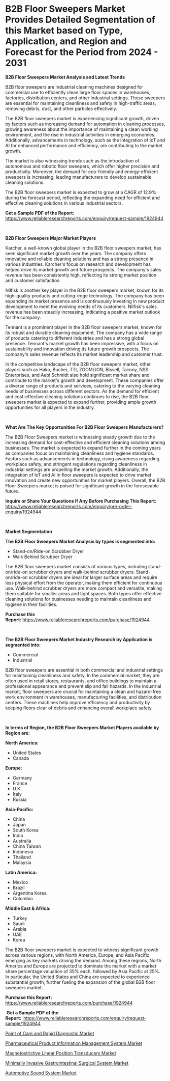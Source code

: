 <p><h1>B2B Floor Sweepers Market Provides Detailed Segmentation of this Market based on Type, Application, and Region and Forecast for the Period from 2024 - 2031</h1></p><p><strong>B2B Floor Sweepers Market Analysis and Latest Trends</strong></p>
<p><p>B2B floor sweepers are industrial cleaning machines designed for commercial use to efficiently clean large floor spaces in warehouses, factories, distribution centers, and other industrial settings. These sweepers are essential for maintaining cleanliness and safety in high-traffic areas, removing debris, dust, and other particles effectively.</p><p>The B2B floor sweepers market is experiencing significant growth, driven by factors such as increasing demand for automation in cleaning processes, growing awareness about the importance of maintaining a clean working environment, and the rise in industrial activities in emerging economies. Additionally, advancements in technology, such as the integration of IoT and AI for enhanced performance and efficiency, are contributing to the market growth.</p><p>The market is also witnessing trends such as the introduction of autonomous and robotic floor sweepers, which offer higher precision and productivity. Moreover, the demand for eco-friendly and energy-efficient sweepers is increasing, leading manufacturers to develop sustainable cleaning solutions.</p><p>The B2B floor sweepers market is expected to grow at a CAGR of 12.9% during the forecast period, reflecting the expanding need for efficient and effective cleaning solutions in various industrial sectors.</p></p>
<p><strong>Get a Sample PDF of the Report:&nbsp;</strong> <a href="https://www.reliableresearchreports.com/enquiry/request-sample/1924944">https://www.reliableresearchreports.com/enquiry/request-sample/1924944</a></p>
<p>&nbsp;</p>
<p><strong>B2B Floor Sweepers Major Market Players</strong></p>
<p><p>Karcher, a well-known global player in the B2B floor sweepers market, has seen significant market growth over the years. The company offers innovative and reliable cleaning solutions and has a strong presence in various industries. Karcher's focus on research and development has helped drive its market growth and future prospects. The company's sales revenue has been consistently high, reflecting its strong market position and customer satisfaction.</p><p>Nilfisk is another key player in the B2B floor sweepers market, known for its high-quality products and cutting-edge technology. The company has been expanding its market presence and is continuously investing in new product development to meet the evolving needs of its customers. Nilfisk's sales revenue has been steadily increasing, indicating a positive market outlook for the company.</p><p>Tennant is a prominent player in the B2B floor sweepers market, known for its robust and durable cleaning equipment. The company has a wide range of products catering to different industries and has a strong global presence. Tennant's market growth has been impressive, with a focus on sustainability and innovation driving its future growth prospects. The company's sales revenue reflects its market leadership and customer trust.</p><p>In the competitive landscape of the B2B floor sweepers market, other players such as Hako, Bucher, TTI, ZOOMLION, Bissell, Tacony, NSS Enterprises, and Aebi Schmidt also hold significant market share and contribute to the market's growth and development. These companies offer a diverse range of products and services, catering to the varying cleaning needs of businesses across different sectors. As the demand for efficient and cost-effective cleaning solutions continues to rise, the B2B floor sweepers market is expected to expand further, providing ample growth opportunities for all players in the industry.</p></p>
<p>&nbsp;</p>
<p><strong>What Are The Key Opportunities For B2B Floor Sweepers Manufacturers?</strong></p>
<p><p>The B2B Floor Sweepers market is witnessing steady growth due to the increasing demand for cost-effective and efficient cleaning solutions among businesses. The market is expected to expand further in the coming years as companies focus on maintaining cleanliness and hygiene standards. Factors such as advancements in technology, rising awareness regarding workplace safety, and stringent regulations regarding cleanliness in industrial settings are propelling the market growth. Additionally, the integration of IoT and AI in floor sweepers is expected to drive market innovation and create new opportunities for market players. Overall, the B2B Floor Sweepers market is poised for significant growth in the foreseeable future.</p></p>
<p><strong>Inquire or Share Your Questions If Any Before Purchasing This Report:</strong> <a href="https://www.reliableresearchreports.com/enquiry/pre-order-enquiry/1924944">https://www.reliableresearchreports.com/enquiry/pre-order-enquiry/1924944</a></p>
<p>&nbsp;</p>
<p><strong>Market Segmentation</strong></p>
<p><strong>The B2B Floor Sweepers Market Analysis by types is segmented into:</strong></p>
<p><ul><li>Stand-on/Ride-on Scrubber Dryer</li><li>Walk Behind Scrubber Dryer</li></ul></p>
<p><p>The B2B floor sweepers market consists of various types, including stand-on/ride-on scrubber dryers and walk-behind scrubber dryers. Stand-on/ride-on scrubber dryers are ideal for larger surface areas and require less physical effort from the operator, making them efficient for continuous use. Walk-behind scrubber dryers are more compact and versatile, making them suitable for smaller areas and tight spaces. Both types offer effective cleaning solutions for businesses needing to maintain cleanliness and hygiene in their facilities.</p></p>
<p><strong>Purchase this Report:&nbsp;</strong><a href="https://www.reliableresearchreports.com/purchase/1924944">https://www.reliableresearchreports.com/purchase/1924944</a></p>
<p>&nbsp;</p>
<p><strong>The B2B Floor Sweepers Market Industry Research by Application is segmented into:</strong></p>
<p><ul><li>Commercial</li><li>Industrial</li></ul></p>
<p><p>B2B floor sweepers are essential in both commercial and industrial settings for maintaining cleanliness and safety. In the commercial market, they are often used in retail stores, restaurants, and office buildings to maintain a professional appearance and prevent slip and fall hazards. In the industrial market, floor sweepers are crucial for maintaining a clean and hazard-free work environment in warehouses, manufacturing facilities, and distribution centers. These machines help improve efficiency and productivity by keeping floors clear of debris and enhancing overall workplace safety.</p></p>
<p>&nbsp;</p>
<p><strong>In terms of Region, the B2B Floor Sweepers Market Players available by Region are:</strong></p>
<p>
    <p> <strong> North America: </strong>
        <ul>
            <li>United States</li>
            <li>Canada</li>
        </ul>
        </p> 
    <p> <strong> Europe: </strong>
        <ul>
            <li>Germany</li>
            <li>France</li>
            <li>U.K.</li>
            <li>Italy</li>
            <li>Russia</li>
        </ul>
        </p> 
    <p> <strong> Asia-Pacific: </strong>
        <ul>
            <li>China</li>
            <li>Japan</li>
            <li>South Korea</li>
            <li>India</li>
            <li>Australia</li>
            <li>China Taiwan</li>
            <li>Indonesia</li>
            <li>Thailand</li>
            <li>Malaysia</li>
        </ul>
        </p> 
    <p> <strong> Latin America: </strong>
        <ul>
            <li>Mexico</li>
            <li>Brazil</li>
            <li>Argentina Korea</li>
            <li>Colombia</li>
        </ul>
        </p> 
    <p> <strong> Middle East & Africa: </strong>
        <ul>
            <li>Turkey</li>
            <li>Saudi</li>
            <li>Arabia</li>
            <li>UAE</li>
            <li>Korea</li>
        </ul>
    </p>
    </p>
<p><p>The B2B floor sweepers market is expected to witness significant growth across various regions, with North America, Europe, and Asia Pacific emerging as key markets driving the demand. Among these regions, North America and Europe are projected to dominate the market with a market share percentage valuation of 35% each, followed by Asia Pacific at 25%. In particular, the United States and China are expected to experience substantial growth, further fueling the expansion of the global B2B floor sweepers market.</p></p>
<p><strong>Purchase this Report: </strong><a href="https://www.reliableresearchreports.com/purchase/1924944">https://www.reliableresearchreports.com/purchase/1924944</a></p>
<p>&nbsp;<strong>Get a Sample PDF of the Report:&nbsp;&nbsp;</strong><a href="https://www.reliableresearchreports.com/enquiry/request-sample/1924944">https://www.reliableresearchreports.com/enquiry/request-sample/1924944</a></p>
<p><strong></strong></p>
<p><p><a href="https://pretty-mail-caf.notion.site/Point-of-Care-and-Rapid-Diagnostic-Market-Size-Growing-and-Forecasted-for-period-from-2024-2031-an-5f5f0719bd854298a2386aade2081eaf">Point of Care and Rapid Diagnostic Market</a></p><p><a href="https://automatic-knee-4c7.notion.site/Pharmaceutical-Product-Information-Management-System-Market-Research-Report-Forecasted-for-Period-fr-c17de54b412d46aabf9e4bb9dabd4e5a">Pharmaceutical Product Information Management System Market</a></p><p><a href="https://view.publitas.com/reportprime-1/magnetostrictive-linear-position-transducers-market-size-evaluating-its-market-trends-growth-and-projections-2024-2031/">Magnetostrictive Linear Position Transducers Market</a></p><p><a href="https://angry-finch-aaf.notion.site/Minimally-Invasive-Gastrointestinal-Surgical-System-Market-Size-Reflecting-a-Forecast-Till-2031-Mar-78f213cf847841fcbedf4f97c031225d">Minimally Invasive Gastrointestinal Surgical System Market</a></p><p><a href="https://view.publitas.com/reportprime-1/automotive-sound-system-market-size-growth-outlook-from-2024-to-2031-projecting-at-markets-trends-analysis-by-application-regional-outlook-and-revenue/">Automotive Sound System Market</a></p></p>